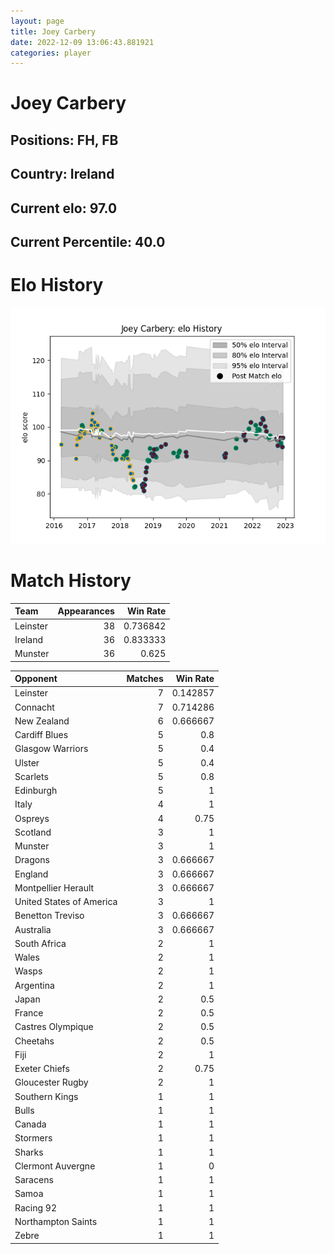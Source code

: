 ```yaml
---  
layout: page  
title: Joey Carbery  
date: 2022-12-09 13:06:43.881921  
categories: player  
---
```

# Joey Carbery

## Positions: FH, FB

## Country: Ireland

## Current elo: 97.0

## Current Percentile: 40.0

# Elo History


![elo history](history_JoeyCarbery.png)
# Match History


| Team     |   Appearances |   Win Rate |
|:---------|--------------:|-----------:|
| Leinster |            38 |   0.736842 |
| Ireland  |            36 |   0.833333 |
| Munster  |            36 |   0.625    |

| Opponent                 |   Matches |   Win Rate |
|:-------------------------|----------:|-----------:|
| Leinster                 |         7 |   0.142857 |
| Connacht                 |         7 |   0.714286 |
| New Zealand              |         6 |   0.666667 |
| Cardiff Blues            |         5 |   0.8      |
| Glasgow Warriors         |         5 |   0.4      |
| Ulster                   |         5 |   0.4      |
| Scarlets                 |         5 |   0.8      |
| Edinburgh                |         5 |   1        |
| Italy                    |         4 |   1        |
| Ospreys                  |         4 |   0.75     |
| Scotland                 |         3 |   1        |
| Munster                  |         3 |   1        |
| Dragons                  |         3 |   0.666667 |
| England                  |         3 |   0.666667 |
| Montpellier Herault      |         3 |   0.666667 |
| United States of America |         3 |   1        |
| Benetton Treviso         |         3 |   0.666667 |
| Australia                |         3 |   0.666667 |
| South Africa             |         2 |   1        |
| Wales                    |         2 |   1        |
| Wasps                    |         2 |   1        |
| Argentina                |         2 |   1        |
| Japan                    |         2 |   0.5      |
| France                   |         2 |   0.5      |
| Castres Olympique        |         2 |   0.5      |
| Cheetahs                 |         2 |   0.5      |
| Fiji                     |         2 |   1        |
| Exeter Chiefs            |         2 |   0.75     |
| Gloucester Rugby         |         2 |   1        |
| Southern Kings           |         1 |   1        |
| Bulls                    |         1 |   1        |
| Canada                   |         1 |   1        |
| Stormers                 |         1 |   1        |
| Sharks                   |         1 |   1        |
| Clermont Auvergne        |         1 |   0        |
| Saracens                 |         1 |   1        |
| Samoa                    |         1 |   1        |
| Racing 92                |         1 |   1        |
| Northampton Saints       |         1 |   1        |
| Zebre                    |         1 |   1        |